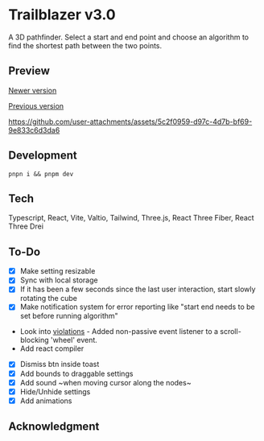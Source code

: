 # Trailblazer v3.0

A 3D pathfinder. Select a start and end point and choose an algorithm to find the shortest path between the two points.

## Preview

[Newer version](public/)

[Previous version](public/v2-demo.mp4)

https://github.com/user-attachments/assets/5c2f0959-d97c-4d7b-bf69-9e833c6d3da6

## Development

`pnpn i && pnpm dev`

## Tech

Typescript, React, Vite, Valtio, Tailwind, Three.js, React Three Fiber, React Three Drei

## To-Do

- [X] Make setting resizable
- [x] Sync with local storage
- [x] If it has been a few seconds since the last user interaction, start slowly rotating the cube
- [x] Make notification system for error reporting like "start end needs to be set before running algorithm"
- Look into [violations](https://chromestatus.com/feature/5745543795965952) - Added non-passive event listener to a scroll-blocking 'wheel' event.
- Add react compiler
- [x] Dismiss btn inside toast
- [X] Add bounds to draggable settings
- [x] Add sound ~when moving cursor along the nodes~
- [x] Hide/Unhide settings
- [x] Add animations

## Acknowledgment

